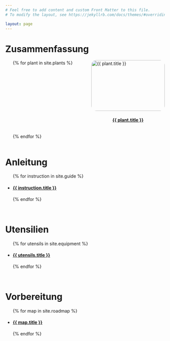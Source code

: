 ```yaml
---
# Feel free to add content and custom Front Matter to this file.
# To modify the layout, see https://jekyllrb.com/docs/themes/#overriding-theme-defaults

layout: page
---
```


<style>
    .grid {
        display: grid;
        grid-template-columns: 1fr 1fr;
        gap: 1rem;
    }
    ul.grid {
        margin: 0;
        list-style: none;
    }
    .list {
        display: flex;
        gap: 1rem;
    }
    ul.list {
        margin: 0;
        list-style: none;
    }
    .entry {
        display: grid;
        place-items: center;
    }
    .image-tile {
        object-fit: cover;
        border-radius: 1rem;
        overflow: hidden;
        height: 10rem;
        width: 100%;
    }
</style>

<h1><b>Zusammenfassung</b></h1>
<ul class="grid">
    {% for plant in site.plants %}
        <li class="entry">
            <img class="image-tile" src="{{ plant.image | relative_url }}" alt="{{ plant.title }}">
            <h4><a href="{{ plant.url | relative_url }}">{{ plant.title }}</a></h4>
        </li>
    {% endfor %}
</ul>

<br>
<h1><b>Anleitung</b></h1>
<ul>
    {% for instruction in site.guide %}
        <li>
            <h4><a href="{{ instruction.url | relative_url }}">{{ instruction.title }}</a></h4>
        </li>
    {% endfor %}
</ul>

<br>
<h1><b>Utensilien</b></h1>
<ul>
    {% for utensils in site.equipment %}
        <li>
            <h4><a href="{{ utensils.url | relative_url }}">{{ utensils.title }}</a></h4>
        </li>
    {% endfor %}
</ul>

<br>
<h1><b>Vorbereitung</b></h1>
<ul>
    {% for map in site.roadmap %}
        <li>
            <h4><a href="{{ map.url | relative_url }}">{{ map.title }}</a></h4>
        </li>
    {% endfor %}
</ul>
